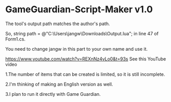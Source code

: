 # GameGuardian-Script-Maker v1.0

The tool's output path matches the author's path.

So, string path = @"C:\Users\jangw\Downloads\Output.lua"; in line 47 of Form1.cs. 

You need to change jangw in this part to your own name and use it.

https://www.youtube.com/watch?v=REXnNz4vLo0&t=93s See this YouTube video

1.The number of items that can be created is limited, so it is still incomplete.

2.I'm thinking of making an English version as well.

3.I plan to run it directly with Game Guardian.
